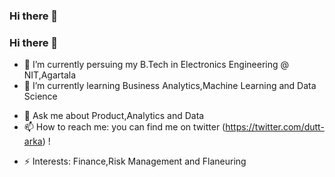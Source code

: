 ### Hi there 👋
### Hi there 👋

<!--
**feruxhi/feruxhi** is a ✨ _special_ ✨ repository because its `README.md` (this file) appears on your GitHub profile.-->


- 🔭 I’m currently persuing my B.Tech in Electronics Engineering @ NIT,Agartala
- 🌱 I’m currently learning Business Analytics,Machine Learning and Data Science
<!--- 👯 I’m looking to collaborate on ...
- 🤔 I’m looking for help with ...-->
- 💬 Ask me about Product,Analytics and Data
- 📫 How to reach me: you can find me on twitter (https://twitter.com/dutt-arka) !
<!--- 😄 Pronouns: ...-->
- ⚡ Interests: Finance,Risk Management and Flaneuring


<!--
**dutt-arka/dutt-arka** is a ✨ _special_ ✨ repository because its `README.md` (this file) appears on your GitHub profile.

Here are some ideas to get you started:

- 🔭 I’m currently working on ...
- 🌱 I’m currently learning ...
- 👯 I’m looking to collaborate on ...
- 🤔 I’m looking for help with ...
- 💬 Ask me about ...
- 📫 How to reach me: ...
- 😄 Pronouns: ...
- ⚡ Fun fact: ...
-->
